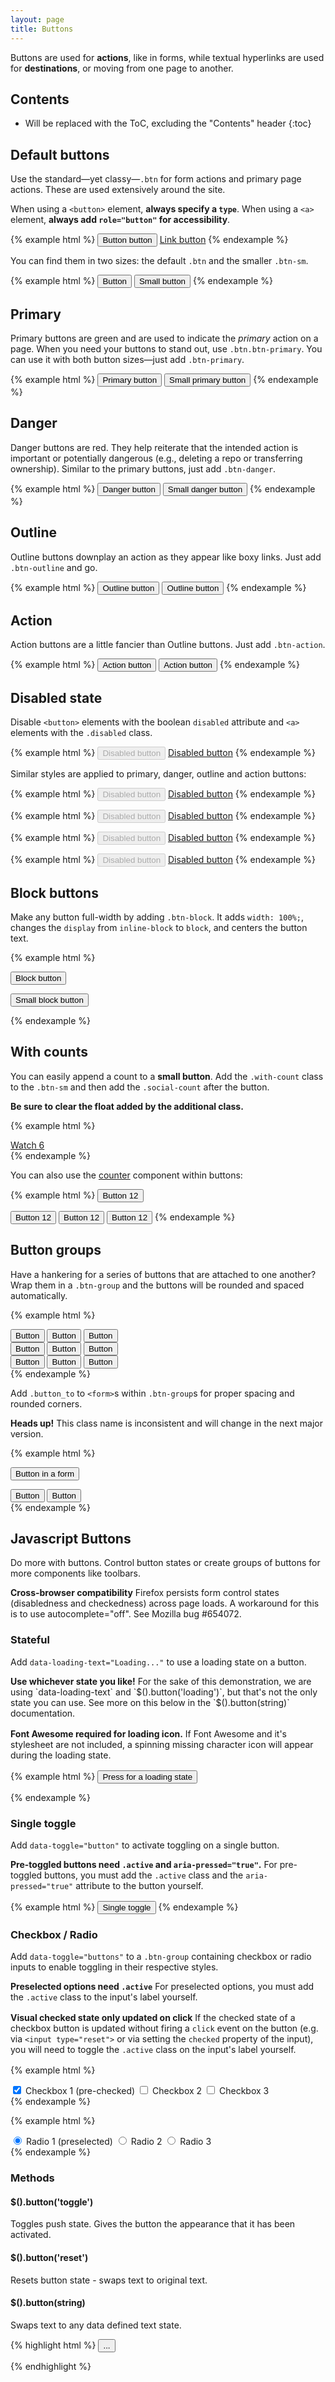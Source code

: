 ```yaml
---
layout: page
title: Buttons
---
```


Buttons are used for **actions**, like in forms, while textual hyperlinks are used for **destinations**, or moving from one page to another.

## Contents

* Will be replaced with the ToC, excluding the "Contents" header
{:toc}
 
## Default buttons

Use the standard—yet classy—`.btn` for form actions and primary page actions. These are used extensively around the site.

When using a `<button>` element, **always specify a `type`**. When using a `<a>` element, **always add `role="button"` for accessibility**.

{% example html %}
<button class="btn" type="button">Button button</button>
<a class="btn" href="#" role="button">Link button</a>
{% endexample %}

You can find them in two sizes: the default `.btn` and the smaller `.btn-sm`.

{% example html %}
<button class="btn" type="button">Button</button>
<button class="btn btn-sm" type="button">Small button</button>
{% endexample %}

## Primary

Primary buttons are green and are used to indicate the *primary* action on a page. When you need your buttons to stand out, use `.btn.btn-primary`. You can use it with both button sizes—just add `.btn-primary`.

{% example html %}
<button class="btn btn-primary" type="button">Primary button</button>
<button class="btn btn-sm btn-primary" type="button">Small primary button</button>
{% endexample %}

## Danger

Danger buttons are red. They help reiterate that the intended action is important or potentially dangerous (e.g., deleting a repo or transferring ownership). Similar to the primary buttons, just add `.btn-danger`.

{% example html %}
<button class="btn btn-danger" type="button">Danger button</button>
<button class="btn btn-sm btn-danger" type="button">Small danger button</button>
{% endexample %}

## Outline

Outline buttons downplay an action as they appear like boxy links. Just add `.btn-outline` and go.

{% example html %}
<button class="btn btn-outline" type="button">Outline button</button>
<button class="btn btn-sm btn-outline" type="button">Outline button</button>
{% endexample %}

## Action

Action buttons are a little fancier than Outline buttons. Just add `.btn-action`.

{% example html %}
<button class="btn btn-action" type="button">Action button</button>
<button class="btn btn-sm btn-action" type="button">Action button</button>
{% endexample %}


## Disabled state

Disable `<button>` elements with the boolean `disabled` attribute and `<a>` elements with the `.disabled` class.

{% example html %}
<button class="btn" type="button" disabled>Disabled button</button>
<a class="btn disabled" href="#" role="button">Disabled button</a>
{% endexample %}

Similar styles are applied to primary, danger, outline and action buttons:

{% example html %}
<button class="btn btn-primary" type="button" disabled>Disabled button</button>
<a class="btn btn-primary disabled" href="#" role="button">Disabled button</a>
{% endexample %}

{% example html %}
<button class="btn btn-danger" type="button" disabled>Disabled button</button>
<a class="btn btn-danger disabled" href="#" role="button">Disabled button</a>
{% endexample %}

{% example html %}
<button class="btn btn-outline" type="button" disabled>Disabled button</button>
<a class="btn btn-outline disabled" href="#" role="button">Disabled button</a>
{% endexample %}

{% example html %}
<button class="btn btn-action" type="button" disabled>Disabled button</button>
<a class="btn btn-action disabled" href="#" role="button">Disabled button</a>
{% endexample %}

## Block buttons

Make any button full-width by adding `.btn-block`. It adds `width: 100%;`, changes the `display` from `inline-block` to `block`, and centers the button text.

{% example html %}
<p><button class="btn btn-block" type="button">Block button</button></p>
<p><button class="btn btn-sm btn-block" type="button">Small block button</button></p>
{% endexample %}

## With counts

You can easily append a count to a **small button**. Add the `.with-count` class to the `.btn-sm` and then add the `.social-count` after the button.

**Be sure to clear the float added by the additional class.**

{% example html %}
<div class="clearfix">
  <a class="btn btn-sm btn-with-count" href="#" role="button">
    <span class="octicon octicon-eye"></span>
    Watch
  </a>
  <a class="social-count" href="#">6</a>
</div>
{% endexample %}

You can also use the [counter](utilities/#counter) component within buttons:

{% example html %}
<button class="btn" type="button">
  Button
  <span class="counter">12</span>
</button>

<button class="btn btn-primary" type="button">
  Button
  <span class="counter">12</span>
</button>

<button class="btn btn-danger" type="button">
  Button
  <span class="counter">12</span>
</button>

<button class="btn btn-outline" type="button">
  Button
  <span class="counter">12</span>
</button>
{% endexample %}

## Button groups

Have a hankering for a series of buttons that are attached to one another? Wrap them in a `.btn-group` and the buttons will be rounded and spaced automatically.

{% example html %}
<div class="btn-group">
  <button class="btn" type="button">Button</button>
  <button class="btn" type="button">Button</button>
  <button class="btn" type="button">Button</button>
</div>

<div class="btn-group">
  <button class="btn btn-outline" type="button">Button</button>
  <button class="btn btn-outline" type="button">Button</button>
  <button class="btn btn-outline" type="button">Button</button>
</div>

<div class="btn-group">
  <button class="btn btn-sm" type="button">Button</button>
  <button class="btn btn-sm" type="button">Button</button>
  <button class="btn btn-sm" type="button">Button</button>
</div>
{% endexample %}

Add `.button_to` to `<form>`s within `.btn-group`s for proper spacing and rounded corners.

**Heads up!** This class name is inconsistent and will change in the next major version.

{% example html %}
<div class="btn-group">
  <form class="button_to">
    <button class="btn" type="button">Button in a form</button>
  </form>
  <button class="btn" type="button">Button</button>
  <button class="btn" type="button">Button</button>
</div>
{% endexample %}

## Javascript Buttons

Do more with buttons. Control button states or create groups of buttons for more components like toolbars.

<div class="flash flash-error">
  <strong>Cross-browser compatibility</strong>
  Firefox persists form control states (disabledness and checkedness) across page loads. A workaround for this is to use autocomplete="off". See Mozilla bug #654072.
</div>

### Stateful

Add `data-loading-text="Loading..."` to use a loading state on a button.

<div class="flash" style="margin-bottom: 1rem">
  <strong>Use whichever state you like!</strong>
  For the sake of this demonstration, we are using `data-loading-text` and `$().button('loading')`, but that's not the only state you can use. See more on this below in the `$().button(string)` documentation.
</div>

<div class="flash flash-error" style="margin-bottom: 1rem">
  <strong>Font Awesome required for loading icon.</strong>
  If Font Awesome and it's stylesheet are not included, a spinning missing character icon will appear during the loading state.
</div>

{% example html %}
<button type="button" id="myButton" data-loading-text="Loading" class="btn btn-primary" autocomplete="off">
  Press for a loading state
</button>

<script>
  $('#myButton').on('click', function () {
    var $btn = $(this)
    $btn.button('loading'),
    setTimeout(function() {
      $btn.button('reset')
    }, 3e3)
  })
</script>
{% endexample %}

### Single toggle

Add `data-toggle="button"` to activate toggling on a single button.

<div class="flash flash-error" style="margin-bottom: 1rem">
  <strong>Pre-toggled buttons need <code>.active</code> and <code>aria-pressed="true"</code>.</strong>
  For pre-toggled buttons, you must add the <code>.active</code> class and the <code>aria-pressed="true"</code> attribute to the button yourself.
</div>

{% example html %}
<button type="button" class="btn" data-toggle="button" aria-pressed="false" autocomplete="off">
  Single toggle
</button>
{% endexample %}

### Checkbox / Radio

Add `data-toggle="buttons"` to a `.btn-group` containing checkbox or radio inputs to enable toggling in their respective styles.

<div class="flash flash-error" style="margin-bottom: 1rem">
  <strong>Preselected options need <code>.active</code></strong>
  For preselected options, you must add the <code>.active</code> class to the input's label yourself.
</div>

<div class="flash flash-error" style="margin-bottom: 1rem">
  <strong>Visual checked state only updated on click</strong>
  If the checked state of a checkbox button is updated without firing a <code>click</code> event on the button (e.g. via <code>&lt;input type="reset"></code> or via setting the <code>checked</code> property of the input), you will need to toggle the <code>.active</code> class on the input's label yourself.
</div>

{% example html %}
<div class="btn-group" data-toggle="buttons">
  <label class="btn active">
    <input type="checkbox" autocomplete="off" checked> Checkbox 1 (pre-checked)
  </label>
  <label class="btn">
    <input type="checkbox" autocomplete="off"> Checkbox 2
  </label>
  <label class="btn">
    <input type="checkbox" autocomplete="off"> Checkbox 3
  </label>
</div>
{% endexample %}

{% example html %}
<div class="btn-group" data-toggle="buttons">
  <label class="btn active">
    <input type="radio" name="options" id="option1" autocomplete="off" checked> Radio 1 (preselected)
  </label>
  <label class="btn">
    <input type="radio" name="options" id="option2" autocomplete="off"> Radio 2
  </label>
  <label class="btn">
    <input type="radio" name="options" id="option3" autocomplete="off"> Radio 3
  </label>
</div>
{% endexample %}

### Methods

#### $().button('toggle')

Toggles push state. Gives the button the appearance that it has been activated.

#### $().button('reset')

Resets button state - swaps text to original text.

#### $().button(string)

Swaps text to any data defined text state.

{% highlight html %}
<button type="button" id="myStateButton" data-complete-text="finished!" class="btn btn-primary" autocomplete="off">
  ...
</button>

<script>
  $('#myStateButton').on('click', function () {
    $(this).button('complete') // button text will be "finished!"
  })
</script>
{% endhighlight %}
